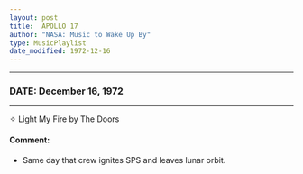 ```yaml
---
layout: post
title:  APOLLO 17
author: "NASA: Music to Wake Up By"
type: MusicPlaylist
date_modified: 1972-12-16
---
```


----
### DATE: December 16, 1972
----
✧ Light My Fire by The Doors

#### Comment:
* Same day that crew ignites SPS and leaves lunar orbit.
